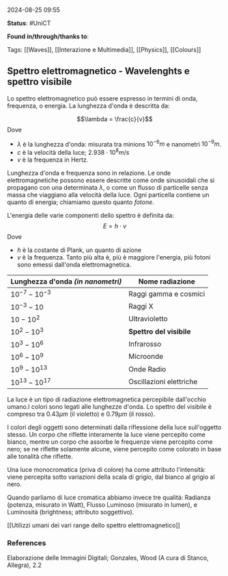 2024-08-25 09:55

<b>Status</b>: #UniCT

<b>Found in/through/thanks to</b>: 

Tags: [[Waves]], [[Interazione e Multimedia]], [[Physics]], [[Colours]]

## Spettro elettromagnetico - Wavelenghts e spettro visibile

Lo spettro elettromagnetico può essere espresso in termini di onda, frequenza, o energia.
La lunghezza d'onda è descritta da:

$$\lambda = \frac{c}{v}$$
Dove 
* $\lambda$ è la lunghezza d'onda: misurata tra minions $10^{-6}m$ e nanometri $10^{-9}m$. 
* $c$ è la velocità della luce; $2.938 \cdot 10^8m/s$
* $v$ è la frequenza in Hertz.

Lunghezza d'onda e frequenza sono in relazione.
Le onde elettromagnetiche possono essere descritte come onde sinusoidali che si propagano con una determinata $\lambda$, o come un flusso di particelle senza massa che viaggiano alla velocità della luce. Ogni particella contiene un quanto di energia; chiamiamo questo quanto *fotone*. 

L'energia delle varie componenti dello spettro è definita da:
$$E = h \cdot v$$
Dove 
*  $h$ è la costante di Plank, un quanto di azione
* $v$ è la frequenza. Tanto più alta è, più è maggiore l'energia, più fotoni sono emessi dall'onda elettromagnetica.

| Lunghezza d'onda *(in nanometri)* | Nome radiazione          |
| --------------------------------- | ------------------------ |
| $10^{-7} - 10^{-3}$               | Raggi gamma e cosmici    |
| $10^{-3} - 10$                    | Raggi X                  |
| $10 - 10^{2}$                     | Ultravioletto            |
| $10^2 - 10^3$                     | **Spettro del visibile** |
| $10^3 - 10^6$                     | Infrarosso               |
| $10^6 - 10^9$                     | Microonde                |
| $10^9 - 10^13$                    | Onde Radio               |
| $10^13 - 10^17$                   | Oscillazioni elettriche  |

La luce è un tipo di radiazione elettromagnetica percepibile dall'occhio umano.I colori sono legati alle lunghezze d'onda. Lo spettro del visibile è compreso tra $0.43 \mu m$ (il violetto) e $0.79\mu m$ (il rosso). 

I colori degli oggetti sono determinati dalla riflessione della luce sull'oggetto stesso. Un corpo che riflette interamente la luce viene percepito come bianco, mentre un corpo che assorbe le frequenze viene percepito come nero; se ne riflette solamente alcune, viene percepito come colorato in base alle tonalità che riflette.

Una luce monocromatica (priva di colore) ha come attributo l'intensità: viene percepita sotto variazioni della scala di grigio, dal bianco al grigio al nero. 

Quando parliamo di luce cromatica abbiamo invece tre qualità: Radianza (potenza, misurato in Watt), Flusso Luminoso (misurato in lumen), e Luminosità (brightness; attributo soggettivo).

[[Utilizzi umani dei vari range dello spettro elettromagnetico]]
### References

Elaborazione delle Immagini Digitali; Gonzales, Wood (A cura di Stanco, Allegra), 2.2